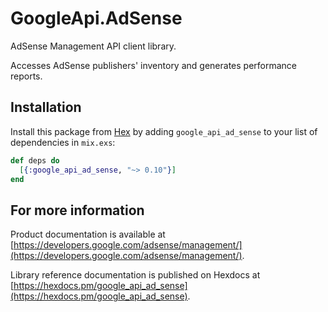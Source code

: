 # GoogleApi.AdSense

AdSense Management API client library.

Accesses AdSense publishers' inventory and generates performance reports.

## Installation

Install this package from [Hex](https://hex.pm) by adding
`google_api_ad_sense` to your list of dependencies in `mix.exs`:

```elixir
def deps do
  [{:google_api_ad_sense, "~> 0.10"}]
end
```

## For more information

Product documentation is available at [https://developers.google.com/adsense/management/](https://developers.google.com/adsense/management/).

Library reference documentation is published on Hexdocs at
[https://hexdocs.pm/google_api_ad_sense](https://hexdocs.pm/google_api_ad_sense).
